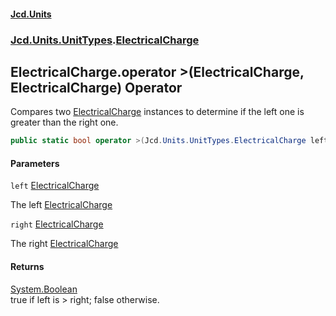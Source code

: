 #### [Jcd.Units](index.md 'index')
### [Jcd.Units.UnitTypes](Jcd.Units.UnitTypes.md 'Jcd.Units.UnitTypes').[ElectricalCharge](Jcd.Units.UnitTypes.ElectricalCharge.md 'Jcd.Units.UnitTypes.ElectricalCharge')

## ElectricalCharge.operator >(ElectricalCharge, ElectricalCharge) Operator

Compares two [ElectricalCharge](Jcd.Units.UnitTypes.ElectricalCharge.md 'Jcd.Units.UnitTypes.ElectricalCharge') instances to determine if the left one is greater than the right one.

```csharp
public static bool operator >(Jcd.Units.UnitTypes.ElectricalCharge left, Jcd.Units.UnitTypes.ElectricalCharge right);
```
#### Parameters

<a name='Jcd.Units.UnitTypes.ElectricalCharge.op_GreaterThan(Jcd.Units.UnitTypes.ElectricalCharge,Jcd.Units.UnitTypes.ElectricalCharge).left'></a>

`left` [ElectricalCharge](Jcd.Units.UnitTypes.ElectricalCharge.md 'Jcd.Units.UnitTypes.ElectricalCharge')

The left [ElectricalCharge](Jcd.Units.UnitTypes.ElectricalCharge.md 'Jcd.Units.UnitTypes.ElectricalCharge')

<a name='Jcd.Units.UnitTypes.ElectricalCharge.op_GreaterThan(Jcd.Units.UnitTypes.ElectricalCharge,Jcd.Units.UnitTypes.ElectricalCharge).right'></a>

`right` [ElectricalCharge](Jcd.Units.UnitTypes.ElectricalCharge.md 'Jcd.Units.UnitTypes.ElectricalCharge')

The right [ElectricalCharge](Jcd.Units.UnitTypes.ElectricalCharge.md 'Jcd.Units.UnitTypes.ElectricalCharge')

#### Returns
[System.Boolean](https://docs.microsoft.com/en-us/dotnet/api/System.Boolean 'System.Boolean')  
true if left is > right; false otherwise.